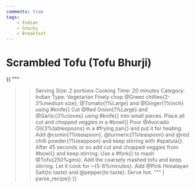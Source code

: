 ```yaml
---
comments: true
tags:
    - Indian
    - Snacks
    - Breakfast
---
```


# Scrambled Tofu (Tofu Bhurji)

{{ """
>> Serving Size: 2 portions
>> Cooking Time: 20 minutes
>> Category: Indian
>> Type: Vegetarian
Finely chop @Green chillies{2-3%medium size}, @Tomato{1%Large} and @Ginger{1%inch} using #knife{}
Cut @Red Onion{1%Large} and @Garlic{3%cloves} using #knife{} into small pieces.
Place all cut and chopped veggies in a #bowl{}
Pour @Avocado Oil{3%tablespoons} in a #frying pan{} and put it for heating.
Add @cumin{1%teaspoon}, @turmeric{1%teaspoon} and @red chilli powder{1%teaspoon} and keep stirring with #spatula{}.
After 45 seconds or so add cut and chopped veggies from #bowl{} and keep stirring.
Use a #fork{} to mash @Tofu{250%gms}.
Add the coarsely mashed tofu and keep stirring.
Let it cook for ~{5-8%minutes}.
Add @Pink Himalayan Salt{to taste} and @pepper{to taste}.
Serve hot.
""" 
| parse_recipe() }}